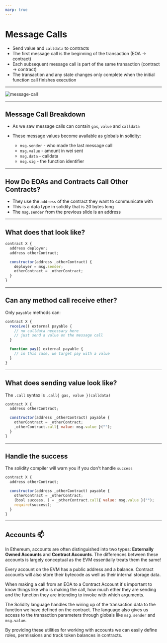 ```yaml
---
marp: true
---
```


# Message Calls

- Send value and `calldata` to contracts
- The first message call is the beginning of the transaction (EOA -> contract)
- Each subsequent message call is part of the same transaction (contract -> contract)
- The transaction and any state changes only complete when the initial function call finishes execution

---

![message-call](imgs/message-call.png)

---

## Message Call Breakdown

- As we saw message calls can contain `gas`, `value` and `calldata`
- These message values become available as globals in solidity:

  - `msg.sender` - who made the last message call
  - `msg.value` - amount in wei sent
  - `msg.data` - calldata
  - `msg.sig` - the function identifier

---

## How Do EOAs and Contracts Call Other Contracts?

- They use the `address` of the contract they want to communicate with
- This is a data type in solidity that is 20 bytes long
- The `msg.sender` from the previous slide is an address

---

## What does that look like?

```js
contract X {
  address deployer;
  address otherContract;

  constructor(address _otherContract) {
    deployer = msg.sender;
    otherContract = _otherContract;
  }
}
```

---

## Can any method call receive ether?

Only `payable` methods can:

```js
contract X {
  receive() external payable {
    // no calldata necessary here
    // just send a value on the message call
  }

  function pay() external payable {
    // in this case, we target pay with a value
  }
}
```

---

## What does sending value look like?

The `.call` syntax is `.call{ gas, value }(calldata)`

```js
contract X {
  address otherContract;

  constructor(address _otherContract) payable {
    otherContract = _otherContract;
    _otherContract.call{ value: msg.value }("");
  }
}
```

---

## Handle the success

The solidity compiler will warn you if you don't handle `success`

```js
contract X {
  address otherContract;

  constructor(address _otherContract) payable {
    otherContract = _otherContract;
    (bool success, ) = _otherContract.call{ value: msg.value }("");
    require(success);
  }
}
```


---

## Accounts 📫

In Ethereum, accounts are often distinguished into two types: **Externally Owned Accounts** and **Contract Accounts**. The differences between these accounts is largely conceptual as the EVM essentially treats them the same!

Every account on the EVM has a public address and a balance. Contract accounts will also store their bytecode as well as their internal storage data.

When making a call from an EOA to a Contract Account it's important to know things like who is making the call, how much ether they are sending and the function they are intending to invoke with which arguments.

The Solidity language handles the wiring up of the transaction data to the function we have defined on the contract. The language also gives us access to the transaction parameters through globals like `msg.sender` and `msg.value`.

By providing these utilities for working with accounts we can easily define roles, permissions and track token balances in contracts.
